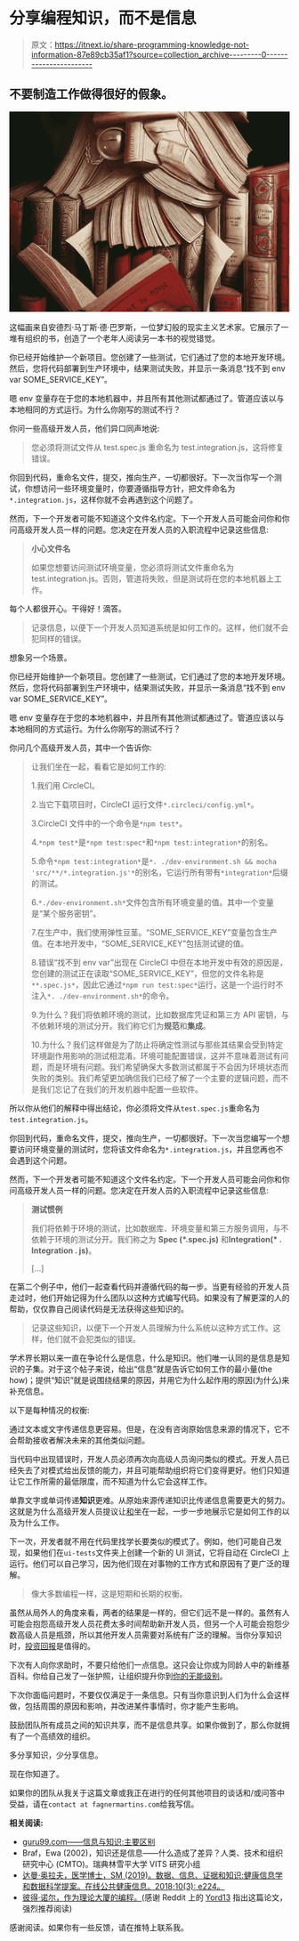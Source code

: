 # 分享编程知识，而不是信息

> 原文：<https://itnext.io/share-programming-knowledge-not-information-87e89cb35af1?source=collection_archive---------0----------------------->

## 不要制造工作做得很好的假象。

![](img/6cb050744f39ac35c78592793b5a9316.png)

这幅画来自安德烈·马丁斯·德·巴罗斯，一位梦幻般的现实主义艺术家。它展示了一堆有组织的书，创造了一个老年人阅读另一本书的视觉错觉。

你已经开始维护一个新项目。您创建了一些测试，它们通过了您的本地开发环境。然后，您将代码部署到生产环境中，结果测试失败，并显示一条消息“找不到 env var SOME_SERVICE_KEY”。

嗯 env 变量存在于您的本地机器中，并且所有其他测试都通过了。管道应该以与本地相同的方式运行。为什么你刚写的测试不行？

你问一些高级开发人员，他们异口同声地说:

> 您必须将测试文件从 test.spec.js 重命名为 test.integration.js，这将修复错误。

你回到代码，重命名文件，提交，推向生产，一切都很好。下一次当你写一个测试，你想访问一些环境变量时，你要遵循指导方针，把文件命名为`*.integration.js`，这样你就不会再遇到这个问题了。

然而，下一个开发者可能不知道这个文件名约定。下一个开发人员可能会问你和你问高级开发人员一样的问题。您决定在开发人员的入职流程中记录这些信息:

> **小心文件名**
> 
> 如果您想要访问测试环境变量，您必须将测试文件重命名为 test.integration.js。否则，管道将失败，但是测试将在您的本地机器上工作。

每个人都很开心。干得好！滴答。

> 记录信息，以便下一个开发人员知道系统是如何工作的。这样，他们就不会犯同样的错误。

想象另一个场景。

你已经开始维护一个新项目。您创建了一些测试，它们通过了您的本地开发环境。然后，您将代码部署到生产环境中，结果测试失败，并显示一条消息“找不到 env var SOME_SERVICE_KEY”。

嗯 env 变量存在于您的本地机器中，并且所有其他测试都通过了。管道应该以与本地相同的方式运行。为什么你刚写的测试不行？

你问几个高级开发人员，其中一个告诉你:

> 让我们坐在一起，看看它是如何工作的:
> 
> 1.我们用 CircleCI。
> 
> 2.当它下载项目时，CircleCI 运行文件`*.circleci/config.yml*`。
> 
> 3.CircleCI 文件中的一个命令是`*npm test*`。
> 
> 4.`*npm test*`是`*npm test:spec*`和`*npm test:integration*`的别名。
> 
> 5.命令`*npm test:integration*`是`*. ./dev-environment.sh && mocha 'src/**/*.integration.js'*`的别名，它运行所有带有`*integration*`后缀的测试。
> 
> 6.`*./dev-environment.sh*`文件包含所有环境变量的值。其中一个变量是“某个服务密钥”。
> 
> 7.在生产中，我们使用弹性豆茎。“SOME_SERVICE_KEY”变量包含生产值。在本地开发中，“SOME_SERVICE_KEY”包括测试键的值。
> 
> 8.错误“找不到 env var”出现在 CircleCI 中但在本地开发中有效的原因是，您创建的测试正在读取“SOME_SERVICE_KEY”，但您的文件名称是`**.spec.js*`，因此它通过`*npm run test:spec*`运行，这是一个运行时不注入`*. ./dev-environment.sh*`的命令。
> 
> 9.为什么？我们将依赖环境的测试，比如数据库凭证和第三方 API 密钥，与不依赖环境的测试分开。我们称它们为**规范**和**集成**。
> 
> 10.为什么？我们这样做是为了防止将确定性测试与那些其结果会受到特定环境副作用影响的测试相混淆。环境可能配置错误，这并不意味着测试有问题，而是环境有问题。我们希望确保大多数测试都属于不会因为环境状态而失败的类别。我们希望更加确信我们已经了解了一个主要的逻辑问题，而不是我们忘记了在我们的开发机器中配置一些软件。

所以你从他们的解释中得出结论，你必须将文件从`test.spec.js`重命名为`test.integration.js`。

你回到代码，重命名文件，提交，推向生产，一切都很好。下一次当您编写一个想要访问环境变量的测试时，您将该文件命名为`*.integration.js`，并且您再也不会遇到这个问题。

然而，下一个开发者可能不知道这个文件名约定。下一个开发人员可能会问你和你问高级开发人员一样的问题。您决定在开发人员的入职流程中记录这些信息:

> **测试惯例**
> 
> 我们将依赖于环境的测试，比如数据库、环境变量和第三方服务调用，与不依赖于环境的测试分开。我们称之为 **Spec (*.spec.js)** 和**Integration(* . Integration . js)**。
> 
> […]

在第二个例子中，他们一起查看代码并遵循代码的每一步。当更有经验的开发人员走过时，他们开始记得为什么团队以这种方式编写代码。如果没有了解更深的人的帮助，仅仅靠自己阅读代码是无法获得这些知识的。

> 记录这些知识，以便下一个开发人员理解为什么系统以这种方式工作。这样，他们就不会犯类似的错误。

学术界长期以来一直在争论什么是信息，什么是知识。他们唯一认同的是信息是知识的子集。对于这个帖子来说，给出“信息”就是告诉它如何工作的最小量(the how)；提供“知识”就是说围绕结果的原因，并用它为什么起作用的原因(为什么)来补充信息。

以下是每种情况的权衡:

通过文本或文字传递信息更容易。但是，在没有咨询原始信息来源的情况下，它不会帮助接收者解决未来的其他类似问题。

当代码中出现错误时，开发人员必须再次向高级人员询问类似的模式。开发人员已经失去了对模式给出反馈的能力，并且可能帮助组织将它们变得更好。他们只知道让它工作所需的最低限度，而不知道为什么它会这样工作。

单靠文字或单词传递**知识**更难。从原始来源传递知识比传递信息需要更大的努力。这就是为什么高级开发人员提议让[和](https://fagnerbrack.com/pair-programming-8cfbf2dc4d00)坐在一起，一步一步地展示它是如何工作的以及为什么工作。

下一次，开发者就不用在代码里找学长要类似的模式了。例如，他们可能自己发现，如果他们在`ui-tests`文件夹上创建一个新的 UI 测试，它将自动在 CircleCI 上运行。他们可以自己学习，因为他们现在对事物的工作方式和原因有了更广泛的理解。

> 像大多数编程一样，这是短期和长期的权衡。

虽然从局外人的角度来看，两者的结果是一样的，但它们远不是一样的。虽然有人可能会抱怨高级开发人员花费太多时间帮助新开发人员，但另一个人可能会抱怨少数高级人员是瓶颈，所以其他开发人员需要对系统有广泛的理解。当你分享知识时，[投资回报](https://www.investopedia.com/terms/r/returnoninvestment.asp)是值得的。

下次有人向你求助时，不要只给他们一点信息。这只会让你成为同龄人中的新维基百科。你给自己发了一张护照，让组织提升你到[你的无能级别](https://en.wikipedia.org/wiki/Peter_principle)。

下次你面临问题时，不要仅仅满足于一条信息。只有当你意识到人们为什么会这样做，包括周围的原因和影响，并改进某件事情时，你才能产生影响。

鼓励团队所有成员之间的知识共享，而不是信息共享。如果你做到了，那么你就拥有了一个高绩效的组织。

多分享知识，少分享信息。

现在你知道了。

如果你的团队从我关于这篇文章或我正在进行的任何其他项目的谈话和/或问答中受益，请在`contact at fagnermartins.com`给我写信。

**相关阅读:**

*   [guru99.com——信息与知识:主要区别](https://www.guru99.com/information-vs-knowledge-difference.html)
*   Braf，Ewa (2002)，知识还是信息——什么造成了差异？人类、技术和组织研究中心
    (CMTO)。瑞典林雪平大学 VITS 研究小组
*   [达曼·奥拉夫，医学博士，SM (2019)。数据、信息、证据和知识:健康信息学和数据科学提案。在线公共健康信息。2018;10(3): e224。](https://www.ncbi.nlm.nih.gov/pmc/articles/PMC6435353/)
*   [彼得·诺尔，作为理论大厦的编程。](https://pages.cs.wisc.edu/~remzi/Naur.pdf)(感谢 Reddit 上的 [Yord13](https://www.reddit.com/user/Yord13/) 指出这篇论文，强烈推荐阅读)

感谢阅读。如果你有一些反馈，请在推特上联系我。